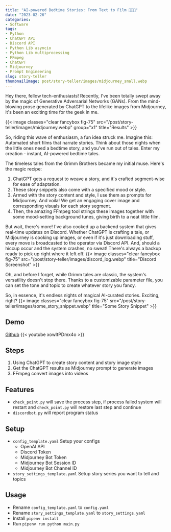 ```yaml
---
title: "AI-powered Bedtime Stories: From Text to Film 🌙📖🎥"
date: "2023-02-26"
categories:
- Software
tags:
- Python
- ChatGPT API
- Discord API
- Python Lib asyncio
- Python Lib multiprocessing
- FFmpeg
- ChatGPT
- Midjourney
- Prompt Engineering
slug: story-teller
thumbnailImage: post/story-teller/images/midjourney_small.webp
---
```


<!-- for peek -->
Hey there, fellow tech-enthusiasts! Recently, I've been totally swept away by the magic of 
Generative Adversarial Networks (GANs). From the mind-blowing prose generated by ChatGPT to the 
lifelike images from Midjourney, it's been an exciting time for the geek in me.

<!--more-->
{{< image classes="clear fancybox fig-75" src="/post/story-teller/images/midjourney.webp" group="x1" title="Results" >}}


So, riding this wave of enthusiasm, a fun idea struck me. Imagine this: Automated short films that 
narrate stories. Think about those nights when the little ones need a bedtime story, and you've run 
out of tales. Enter my creation - instant, AI-powered bedtime tales.

The timeless tales from the Grimm Brothers became my initial muse. Here's the magic recipe:

1. ChatGPT gets a request to weave a story, and it's crafted segment-wise for ease of adaptation.
2. These story snippets also come with a specified mood or style.
3. Armed with the story content and style, I use them as prompts for Midjourney. And voila! We 
  get an engaging cover image and corresponding visuals for each story segment.
4. Then, the amazing FFmpeg tool strings these images together with some mood-setting background tunes, giving birth to a neat little film.

But wait, there's more! I've also cooked up a backend system that gives real-time updates on Discord. Whether ChatGPT is crafting a tale, or Midjourney is cooking up images, or even if it's just downloading stuff, every move is broadcasted to the operator via Discord API. And, should a hiccup occur and the system crashes, no sweat! There's always a backup ready to pick up right where it left off.
{{< image classes="clear fancybox fig-75" src="/post/story-teller/images/discord_log.webp" title="Discord Screenshot" >}}

Oh, and before I forget, while Grimm tales are classic, the system's versatility doesn't stop there. Thanks to a customizable parameter file, you can set the tone and topic to create whatever story you fancy.

So, in essence, it's endless nights of magical AI-curated stories. Exciting, right?
{{< image classes="clear fancybox fig-75" src="/post/story-teller/images/some_story_snippet.webp" title="Some Story Snippet" >}}

## Demo
[Github](https://github.com/armcortex/tell_a_story)
{{< youtube xowItPDmx4o >}}


## Steps
1. Using ChatGPT to create story content and story image style
2. Get the ChatGPT results as Midjourney prompt to generate images
3. FFmpeg convert images into videos

## Features
- `check_point.py` will save the process step, if process failed system will restart and `check_point.py` will restore last step and continue
- `discordbot.py` will report program status

## Setup
- `config_template.yaml` Setup your configs
  - OpenAI API
  - Discord Token
  - Midjourney Bot Token
  - Midjourney Bot Session ID
  - Midjourney Bot Channel ID
- `story_settings_template.yaml` Setup story series you want to tell and topics

## Usage
- Rename `config_template.yaml` to `config.yaml`
- Rename `story_settings_template.yaml` to `story_settings.yaml`
- Install `pipenv install`
- Run `pipenv run python main.py`
